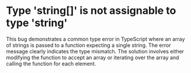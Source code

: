 # Type 'string[]' is not assignable to type 'string'
This bug demonstrates a common type error in TypeScript where an array of strings is passed to a function expecting a single string.  The error message clearly indicates the type mismatch.  The solution involves either modifying the function to accept an array or iterating over the array and calling the function for each element.